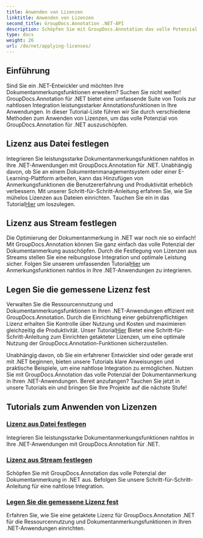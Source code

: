 ```yaml
---
title: Anwenden von Lizenzen
linktitle: Anwenden von Lizenzen
second_title: GroupDocs.Annotation .NET-API
description: Schöpfen Sie mit GroupDocs.Annotation das volle Potenzial der Dokumentanmerkung in .NET aus. Befolgen Sie unsere Schritt-für-Schritt-Anleitungen für eine nahtlose Integration.
type: docs
weight: 26
url: /de/net/applying-licenses/
---
```

## Einführung

Sind Sie ein .NET-Entwickler und möchten Ihre Dokumentanmerkungsfunktionen erweitern? Suchen Sie nicht weiter! GroupDocs.Annotation für .NET bietet eine umfassende Suite von Tools zur nahtlosen Integration leistungsstarker Annotationsfunktionen in Ihre Anwendungen. In dieser Tutorial-Liste führen wir Sie durch verschiedene Methoden zum Anwenden von Lizenzen, um das volle Potenzial von GroupDocs.Annotation für .NET auszuschöpfen.

## Lizenz aus Datei festlegen
Integrieren Sie leistungsstarke Dokumentanmerkungsfunktionen nahtlos in Ihre .NET-Anwendungen mit GroupDocs.Annotation für .NET. Unabhängig davon, ob Sie an einem Dokumentenmanagementsystem oder einer E-Learning-Plattform arbeiten, kann das Hinzufügen von Anmerkungsfunktionen die Benutzererfahrung und Produktivität erheblich verbessern. Mit unserer Schritt-für-Schritt-Anleitung erfahren Sie, wie Sie mühelos Lizenzen aus Dateien einrichten. Tauchen Sie ein in das Tutorial[Hier](./set-license-from-file/) um loszulegen.

## Lizenz aus Stream festlegen
 Die Optimierung der Dokumentanmerkung in .NET war noch nie so einfach! Mit GroupDocs.Annotation können Sie ganz einfach das volle Potenzial der Dokumentanmerkung ausschöpfen. Durch die Festlegung von Lizenzen aus Streams stellen Sie eine reibungslose Integration und optimale Leistung sicher. Folgen Sie unserem umfassenden Tutorial[Hier](./set-license-from-stream/) um Anmerkungsfunktionen nahtlos in Ihre .NET-Anwendungen zu integrieren.

## Legen Sie die gemessene Lizenz fest
Verwalten Sie die Ressourcennutzung und Dokumentanmerkungsfunktionen in Ihren .NET-Anwendungen effizient mit GroupDocs.Annotation. Durch die Einrichtung einer gebührenpflichtigen Lizenz erhalten Sie Kontrolle über Nutzung und Kosten und maximieren gleichzeitig die Produktivität. Unser Tutorial[Hier](./set-metered-license/) Bietet eine Schritt-für-Schritt-Anleitung zum Einrichten getakteter Lizenzen, um eine optimale Nutzung der GroupDocs.Annotation-Funktionen sicherzustellen.

Unabhängig davon, ob Sie ein erfahrener Entwickler sind oder gerade erst mit .NET beginnen, bieten unsere Tutorials klare Anweisungen und praktische Beispiele, um eine nahtlose Integration zu ermöglichen. Nutzen Sie mit GroupDocs.Annotation das volle Potenzial der Dokumentanmerkung in Ihren .NET-Anwendungen. Bereit anzufangen? Tauchen Sie jetzt in unsere Tutorials ein und bringen Sie Ihre Projekte auf die nächste Stufe!

## Tutorials zum Anwenden von Lizenzen
### [Lizenz aus Datei festlegen](./set-license-from-file/)
Integrieren Sie leistungsstarke Dokumentanmerkungsfunktionen nahtlos in Ihre .NET-Anwendungen mit GroupDocs.Annotation für .NET.
### [Lizenz aus Stream festlegen](./set-license-from-stream/)
Schöpfen Sie mit GroupDocs.Annotation das volle Potenzial der Dokumentanmerkung in .NET aus. Befolgen Sie unsere Schritt-für-Schritt-Anleitung für eine nahtlose Integration.
### [Legen Sie die gemessene Lizenz fest](./set-metered-license/)
Erfahren Sie, wie Sie eine getaktete Lizenz für GroupDocs.Annotation .NET für die Ressourcennutzung und Dokumentanmerkungsfunktionen in Ihren .NET-Anwendungen einrichten.